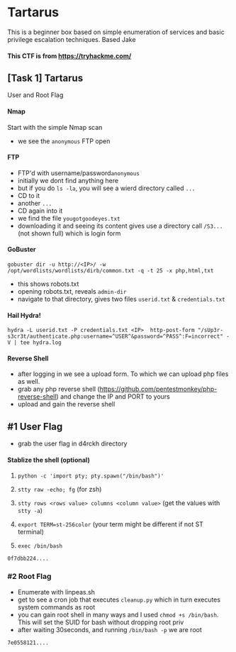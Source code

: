 # Tartarus

This is a beginner box based on simple enumeration of services and basic privilege escalation techniques. Based Jake

#### This CTF is from https://tryhackme.com/

## [Task 1] Tartarus
User and Root Flag

#### Nmap 
Start with the simple Nmap scan
- we see the `anonymous` FTP open

#### FTP
- FTP'd with username/password`anonymous`
- initially we dont find anything here
- but if you do `ls -la`, you will see a wierd directory called `...`
- CD to it
- another `...`
- CD again into it
- we find the file `yougotgoodeyes.txt`
- downloading it and seeing its content gives use a directory call `/S3...` (not shown full) which is login form

#### GoBuster
`gobuster dir -u http://<IP>/ -w /opt/wordlists/wordlists/dirb/common.txt -q -t 25 -x php,html,txt`
- this shows robots.txt
- opening robots.txt, reveals `admin-dir`
- navigate to that directory, gives two files `userid.txt` & `credentials.txt`

#### Hail Hydra!
`hydra -L userid.txt -P credentials.txt <IP>  http-post-form "/sUp3r-s3cr3t/authenticate.php:username=^USER^&password=^PASS^:F=incorrect" -V | tee hydra.log`

#### Reverse Shell
- after logging in we see a upload form. To which we can upload php files as well.
- grab any php reverse shell (https://github.com/pentestmonkey/php-reverse-shell) and change the IP and PORT to yours
- upload and gain the reverse shell

## #1 User Flag
- grab the user flag in d4rckh directory

#### Stablize the shell (optional)
1. `python -c 'import pty; pty.spawn("/bin/bash")'`

2. `stty raw -echo; fg` (for zsh)

3. `stty rows <rows value> columns <column value>` (get the values with `stty -a`)

4. `export TERM=st-256color` (your term might be different if not ST terminal)

5. `exec /bin/bash`

```
0f7dbb224....
```

### #2 Root Flag    
- Enumerate with linpeas.sh
- get to see a cron job that executes `cleanup.py` which in turn executes system commands as root
- you can gain root shell in many ways and I used `chmod +s /bin/bash`. This will set the SUID for bash without dropping 
root priv
- after waiting 30seconds, and running `/bin/bash -p` we are root

```
7e0558121....
```

